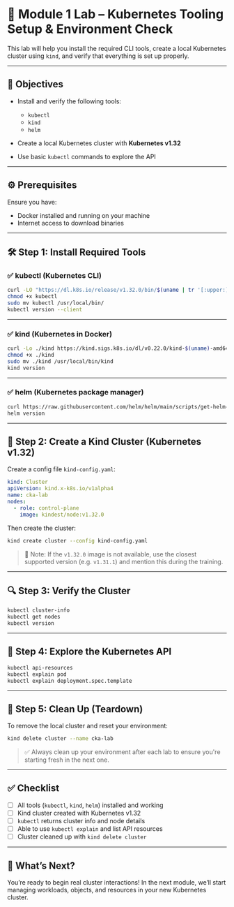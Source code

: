 # 🧪 Module 1 Lab – Kubernetes Tooling Setup & Environment Check

This lab will help you install the required CLI tools, create a local Kubernetes cluster using `kind`, and verify that everything is set up properly.

---

## 🌟 Objectives

* Install and verify the following tools:

  * `kubectl`
  * `kind`
  * `helm`
* Create a local Kubernetes cluster with **Kubernetes v1.32**
* Use basic `kubectl` commands to explore the API

---

## ⚙️ Prerequisites

Ensure you have:

* Docker installed and running on your machine
* Internet access to download binaries

---

## 🛠️ Step 1: Install Required Tools

### ✅ kubectl (Kubernetes CLI)

```bash
curl -LO "https://dl.k8s.io/release/v1.32.0/bin/$(uname | tr '[:upper:]' '[:lower:]')/amd64/kubectl"
chmod +x kubectl
sudo mv kubectl /usr/local/bin/
kubectl version --client
```

---

### ✅ kind (Kubernetes in Docker)

```bash
curl -Lo ./kind https://kind.sigs.k8s.io/dl/v0.22.0/kind-$(uname)-amd64
chmod +x ./kind
sudo mv ./kind /usr/local/bin/kind
kind version
```

---

### ✅ helm (Kubernetes package manager)

```bash
curl https://raw.githubusercontent.com/helm/helm/main/scripts/get-helm-3 | bash
helm version
```

---

## 🚀 Step 2: Create a Kind Cluster (Kubernetes v1.32)

Create a config file `kind-config.yaml`:

```yaml
kind: Cluster
apiVersion: kind.x-k8s.io/v1alpha4
name: cka-lab
nodes:
  - role: control-plane
    image: kindest/node:v1.32.0
```

Then create the cluster:

```bash
kind create cluster --config kind-config.yaml
```

> 📝 Note: If the `v1.32.0` image is not available, use the closest supported version (e.g. `v1.31.1`) and mention this during the training.

---

## 🔍 Step 3: Verify the Cluster

```bash
kubectl cluster-info
kubectl get nodes
kubectl version
```

---

## 📖 Step 4: Explore the Kubernetes API

```bash
kubectl api-resources
kubectl explain pod
kubectl explain deployment.spec.template
```

---

## 🔧 Step 5: Clean Up (Teardown)

To remove the local cluster and reset your environment:

```bash
kind delete cluster --name cka-lab
```

> ✅ Always clean up your environment after each lab to ensure you're starting fresh in the next one.

---

## ✅ Checklist

* [ ] All tools (`kubectl`, `kind`, `helm`) installed and working
* [ ] Kind cluster created with Kubernetes v1.32
* [ ] `kubectl` returns cluster info and node details
* [ ] Able to use `kubectl explain` and list API resources
* [ ] Cluster cleaned up with `kind delete cluster`

---

## 💬 What’s Next?

You’re ready to begin real cluster interactions! In the next module, we’ll start managing workloads, objects, and resources in your new Kubernetes cluster.
